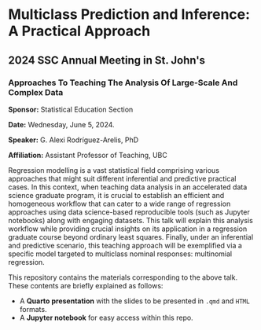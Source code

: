 # Multiclass Prediction and Inference: A Practical Approach

## 2024 SSC Annual Meeting in St. John's

### Approaches To Teaching The Analysis Of Large-Scale And Complex Data

**Sponsor:** Statistical Education Section

**Date:** Wednesday, June 5, 2024.

**Speaker:** G. Alexi Rodríguez-Arelis, PhD

**Affiliation:** Assistant Professor of Teaching, UBC

Regression modelling is a vast statistical field comprising various approaches that might suit different inferential and predictive practical cases. In this context, when teaching data analysis in an accelerated data science graduate program, it is crucial to establish an efficient and homogeneous workflow that can cater to a wide range of regression approaches using data science-based reproducible tools (such as Jupyter notebooks) along with engaging datasets. This talk will explain this analysis workflow while providing crucial insights on its application in a regression graduate course beyond ordinary least squares. Finally, under an inferential and predictive scenario, this teaching approach will be exemplified via a specific model targeted to multiclass nominal responses: multinomial regression.

This repository contains the materials corresponding to the above talk. These contents are briefly explained as follows:

- A **Quarto presentation** with the slides to be presented in `.qmd` and `HTML` formats.
- A **Jupyter notebook** for easy access within this repo.
